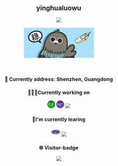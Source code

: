<div align="center">

## yinghualuowu

</div>


<div align="center">

<img width="400" src="https://github-readme-stats.vercel.app/api?username=yinghualuowu&show_icons=true&title_color=fff&icon_color=79ff97&text_color=9f9f9f&bg_color=151515">

</div>


<div align="center">

![GuGuGu](https://raw.githubusercontent.com/yinghualuowu/yinghualuowu/master/pic/gugu.png)
</div>
</br>
<div align="center">

### 📍 Currently address: Shenzhen, Guangdong

</div>


<div align="center">

### 👨🏻‍💻Currently working on

</div>

<div align="center">
<img height="25" src="https://raw.githubusercontent.com/github/explore/80688e429a7d4ef2fca1e82350fe8e3517d3494d/topics/csharp/csharp.png">

<img height="25" src="https://raw.githubusercontent.com/github/explore/93d8a67084f94b2a444e510199a6e7622e5b09a3/topics/dotnet/dotnet.png">

<img height="25" src="https://img.icons8.com/color/48/000000/visual-studio.png"/>

</div>

<div align="center">

### 💙I'm currently learing

</div>

<div align="center">

<img height="30" src="https://raw.githubusercontent.com/github/explore/ccc16358ac4530c6a69b1b80c7223cd2744dea83/topics/php/php.png">

<img height="23" src="https://raw.githubusercontent.com/PowerShell/PowerShell/master/assets/ps_black_64.svg">

</div>

<div align="center">

### 🌐 Visitor-badge

</div>

<div align="center">

![](https://visitor-badge.glitch.me/badge?page_id=yinghualuowu.yinghualuowu)
</div>
